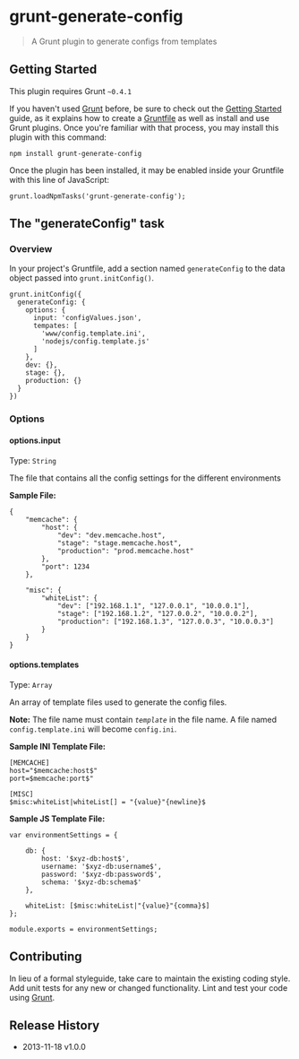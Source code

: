 # grunt-generate-config

> A Grunt plugin to generate configs from templates

## Getting Started
This plugin requires Grunt `~0.4.1`

If you haven't used [Grunt](http://gruntjs.com/) before, be sure to check out the [Getting Started](http://gruntjs.com/getting-started) guide, as it explains how to create a [Gruntfile](http://gruntjs.com/sample-gruntfile) as well as install and use Grunt plugins. Once you're familiar with that process, you may install this plugin with this command:

```
npm install grunt-generate-config
```

Once the plugin has been installed, it may be enabled inside your Gruntfile with this line of JavaScript:

```
grunt.loadNpmTasks('grunt-generate-config');
```

## The "generateConfig" task

### Overview
In your project's Gruntfile, add a section named `generateConfig` to the data object passed into `grunt.initConfig()`.

```
grunt.initConfig({
  generateConfig: {
    options: {
      input: 'configValues.json',
      tempates: [
      	'www/config.template.ini',
      	'nodejs/config.template.js'
      ]
    },
    dev: {},
    stage: {},
    production: {}
  }
})
```

### Options

#### options.input
Type: `String`

The file that contains all the config settings for the different environments

__Sample File:__

```
{
	"memcache": {
		"host": {
			"dev": "dev.memcache.host",
			"stage": "stage.memcache.host",
			"production": "prod.memcache.host"
		},
		"port": 1234
	},

	"misc": {
		"whiteList": {
			"dev": ["192.168.1.1", "127.0.0.1", "10.0.0.1"],
			"stage": ["192.168.1.2", "127.0.0.2", "10.0.0.2"],
			"production": ["192.168.1.3", "127.0.0.3", "10.0.0.3"]
		}
	}
}
```

#### options.templates
Type: `Array`

An array of template files used to generate the config files.

**Note:** The file name must contain _`template`_ in the file name.  A file named `config.template.ini` will become `config.ini`.

__Sample INI Template File:__

```
[MEMCACHE]
host="$memcache:host$"
port=$memcache:port$"

[MISC]
$misc:whiteList|whiteList[] = "{value}"{newline}$
```

__Sample JS Template File:__

```
var environmentSettings = {

	db: {
		host: '$xyz-db:host$',
		username: '$xyz-db:username$',
		password: '$xyz-db:password$',
		schema: '$xyz-db:schema$'
	},

	whiteList: [$misc:whiteList|"{value}"{comma}$]
};

module.exports = environmentSettings;
```

## Contributing
In lieu of a formal styleguide, take care to maintain the existing coding style. Add unit tests for any new or changed functionality. Lint and test your code using [Grunt](http://gruntjs.com/).

## Release History
* 2013-11-18   v1.0.0

